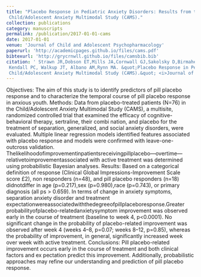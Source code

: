 ```yaml
---
title: "Placebo Response in Pediatric Anxiety Disorders: Results from the
 Child/Adolescent Anxiety Multimodal Study (CAMS)."
collection: publications
category: manuscripts
permalink: /publication/2017-01-01-cams
date: 2017-01-01
venue: 'Journal of Child and Adolescent Psychopharmacology'
paperurl: 'http://academicpages.github.io/files/cams.pdf'
bibtexurl: 'http://grycrnwll.github.io/files/camsbib.bib'
citation: ' Strawn JR,Dobson ET,Mills JA,Cornwall GJ,Sakolsky D,Birmaher B,Compton SN,Piacentini J,McCracken JT,Ginsburg GS,
 Kendall PC, Walkup JT, Albano AM,Rynn MA. &quot;Placebo Response in Pediatric Anxiety Disorders: Results from the
 Child/Adolescent Anxiety Multimodal Study (CAMS).&quot; <i>Journal of Child and Adolescent Psychopharmacology</i>. (2017) 17.6: 501-508.'
---
```


 Objectives: The aim of this study is to identify predictors of pill placebo response and to characterize the temporal course of
 pill placebo response in anxious youth.
 Methods: Data from placebo-treated patients (N=76) in the Child/Adolescent Anxiety Multimodal Study (CAMS), a
 multisite, randomized controlled trial that examined the efficacy of cognitive-behavioral therapy, sertraline, their combi
nation, and placebo for the treatment of separation, generalized, and social anxiety disorders, were evaluated. Multiple linear
 regression models identified features associated with placebo response and models were confirmed with leave-one-outcross
validation. Thelikelihoodofimprovementinpatientsreceivingpillplacebo—overtime—relativetoimprovementassociated
 with active treatment was determined using probabilistic Bayesian analyses.
 Results: Based on a categorical definition of response (Clinical Global Impressions-Improvement Scale score £2), non
responders (n=48), and pill placebo responders (n=18) didnotdiffer in age (p=0.217),sex (p=0.980),race (p=0.743), or
 primary diagnosis (all ps > 0.659). In terms of change in anxiety symptoms, separation anxiety disorder and treatment
 expectationwereassociatedwiththedegreeofpillplaceboresponse.Greater probabilityofplacebo-relatedanxietysymptom
 improvement was observed early in the course of treatment (baseline to week 4, p<0.0001). No significant change in the
 probability of placebo-related improvement was observed after week 4 (weeks 4–8, p=0.07; weeks 8–12, p=0.85), whereas
 the probability of improvement, in general, significantly increased week over week with active treatment.
 Conclusions: Pill placebo-related improvement occurs early in the course of treatment and both clinical factors and ex
pectation predict this improvement. Additionally, probabilistic approaches may refine our understanding and prediction of
 pill placebo response.